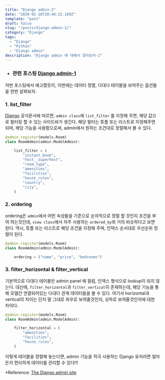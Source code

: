 ```yaml
---
title: "Django admin-2"
date: "2020-02-28T20:40:32.169Z"
template: "post"
draft: false
slug: "/posts/django-admin-2/"
category: "Django"
tags:
  - "Django"
  - "Python"
  - "Django admin"
description: "Django admin 에 대해서 알아보자-2"
---
```

+ ### 관련 포스팅 [Django admin-1](https://choiseungyoun.github.io/posts/django-admin-1/)

저번 포스팅에서 예고했듯이, 이번에는 데이터 정렬, 다대다 테이블을 보여주는 옵션들을 한번 살펴보자.

### 1. list_filter

[Django](https://docs.djangoproject.com/en/3.0/ref/contrib/admin/) 공식문서에 따르면, `admin class`에 `list_filter` 를 지정해 주면, 해당 값으로 필터링 할 수 있는 사이드바가 생긴다. 해당 필터는 튜플 또는 리스트로 지정해주면 되며, 해당 기능을 사용함으로써, admin에서 원하는 조건대로 정렬해서 볼 수 있다.

```Python
@admin.register(models.Room)
class RoomAdmin(admin.ModelAdmin):

    list_filter = (
        "instant_book",
        "host__superhost",
        "room_type",
        "amenities",
        "facilities",
        "house_rules",
        "country",
        "city",
    )
```

### 2. ordering

ordering은 `admin`에서 어떤 속성들을 기준으로 순차적으로 정렬 할 것인지 조건을 부여 하는것인데, `view class`에서 자주 사용하는 `ordered_by`와 거의 비슷하다고 보면 된다. 역시, 튜플 또는 리스트로 해당 조건을 지정해 주며, 인덱스 순서대로 우선순위 정렬이 된다.

```Python
@admin.register(models.Room)
class RoomAdmin(admin.ModelAdmin):

    ordering = ("name", "price", "bedrooms")

```

### 3. filter_horizontal & filter_vertical

기본적으로 다대다 테이블은 admin panel 에 컬럼, 인덱스 형식으로 lookup이 되지 않는다. 대신에, `filter_horizontal`과 `filter_vertical`이 존재하는데, 해당 기능을 통해 모델간 연결되어있는 다대다 관계 데이터들을 볼 수 있다. 여기서 horizontal과 vertical의 차이는 단지 말 그대로 좌우로 보여줄것인지, 상하로 보여줄것인지에 대한 차이다.

```Python
@admin.register(models.Room)
class RoomAdmin(admin.ModelAdmin):

    filter_horizontal = (
        "amenities",
        "facilities",
        "house_rules",
    )
```

이렇게 테이블을 정렬해 놓는다면, admin 기능을 적극 사용하는 Django 유저라면 얼마든지 편리하게 데이터를 관리할 수 있다!!!

*Reference:
[The Django admin site](https://docs.djangoproject.com/en/3.0/ref/contrib/admin/#django.contrib.admin.ModelAdmin.filter_vertical)

